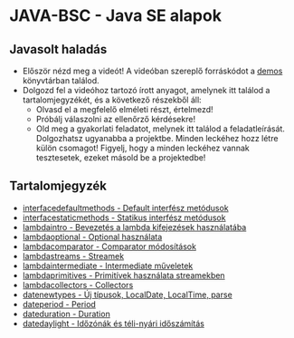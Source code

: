 # JAVA-BSC - Java SE alapok

## Javasolt haladás

* Először nézd meg a videót! A videóban szereplő forráskódot a [demos](demos) könyvtárban találod.
* Dolgozd fel a videóhoz tartozó írott anyagot, amelynek itt találod a tartalomjegyzékét, és a következő részekből áll:
	* Olvasd el a megfelelő elméleti részt, értelmezd!
	* Próbálj válaszolni az ellenőrző kérdésekre!
	* Old meg a gyakorlati feladatot, melynek itt találod a feladatleírását. Dolgozhatsz ugyanabba a projektbe. Minden leckéhez hozz létre külön csomagot! Figyelj, hogy a minden leckéhez vannak tesztesetek, ezeket másold be a projektedbe!

## Tartalomjegyzék

* [interfacedefaultmethods - Default interfész metódusok](examples/interfacedefaultmethods/README.md)
* [interfacestaticmethods - Statikus interfész metódusok](examples/interfacestaticmethods/README.md)
* [lambdaintro - Bevezetés a lambda kifejezések használatába](examples/lambdaintro/README.md)
* [lambdaoptional - Optional használata](examples/lambdaoptional/README.md)
* [lambdacomparator - Comparator módosítások](examples/lambdacomparator/README.md)
* [lambdastreams - Streamek](examples/lambdastreams/README.md)
* [lambdaintermediate - Intermediate műveletek](examples/lambdaintermediate/README.md)
* [lambdaprimitives - Primitívek használata streamekben](examples/lambdaprimitives/README.md)
* [lambdacollectors - Collectors](examples/lambdacollectors/README.md)
* [datenewtypes - Új típusok, LocalDate, LocalTime, parse](examples/datenewtypes/README.md)
* [dateperiod - Period](examples/dateperiod/README.md)
* [dateduration - Duration](examples/dateduration/README.md)
* [datedaylight - Időzónák és téli-nyári időszámítás](examples/datedaylight/README.md)
